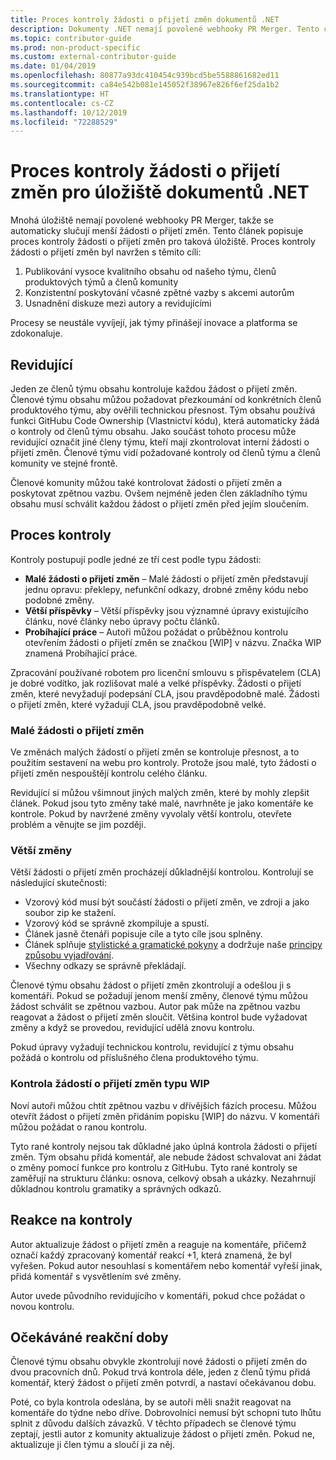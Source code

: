 ```yaml
---
title: Proces kontroly žádosti o přijetí změn dokumentů .NET
description: Dokumenty .NET nemají povolené webhooky PR Merger. Tento článek popisuje proces kontroly žádosti o přijetí změn pro taková úložiště.
ms.topic: contributor-guide
ms.prod: non-product-specific
ms.custom: external-contributor-guide
ms.date: 01/04/2019
ms.openlocfilehash: 80877a93dc410454c939bcd5be5588861682ed11
ms.sourcegitcommit: ca84e542b081e145052f38967e826f6ef25da1b2
ms.translationtype: HT
ms.contentlocale: cs-CZ
ms.lasthandoff: 10/12/2019
ms.locfileid: "72288529"
---
```

# <a name="pull-request-review-process-for-the-net-docs-repositories"></a>Proces kontroly žádosti o přijetí změn pro úložiště dokumentů .NET

Mnohá úložiště nemají povolené webhooky PR Merger, takže se automaticky slučují menší žádosti o přijetí změn. Tento článek popisuje proces kontroly žádosti o přijetí změn pro taková úložiště. Proces kontroly žádosti o přijetí změn byl navržen s těmito cíli:

1. Publikování vysoce kvalitního obsahu od našeho týmu, členů produktových týmů a členů komunity
1. Konzistentní poskytování včasné zpětné vazby s akcemi autorům
1. Usnadnění diskuze mezi autory a revidujícími

Procesy se neustále vyvíjejí, jak týmy přinášejí inovace a platforma se zdokonaluje.

## <a name="reviewers"></a>Revidující

Jeden ze členů týmu obsahu kontroluje každou žádost o přijetí změn. Členové týmu obsahu můžou požadovat přezkoumání od konkrétních členů produktového týmu, aby ověřili technickou přesnost. Tým obsahu používá funkci GitHubu Code Ownership (Vlastnictví kódu), která automaticky žádá o kontroly od členů týmu obsahu. Jako součást tohoto procesu může revidující označit jiné členy týmu, kteří mají zkontrolovat interní žádosti o přijetí změn. Členové týmu vidí požadované kontroly od členů týmu a členů komunity ve stejné frontě.

Členové komunity můžou také kontrolovat žádosti o přijetí změn a poskytovat zpětnou vazbu. Ovšem nejméně jeden člen základního týmu obsahu musí schválit každou žádost o přijetí změn před jejím sloučením.

## <a name="review-process"></a>Proces kontroly

Kontroly postupují podle jedné ze tří cest podle typu žádosti:

- **Malé žádosti o přijetí změn** – Malé žádosti o přijetí změn představují jednu opravu: překlepy, nefunkční odkazy, drobné změny kódu nebo podobné změny.
- **Větší příspěvky** – Větší příspěvky jsou významné úpravy existujícího článku, nové články nebo úpravy počtu článků.
- **Probíhající práce** – Autoři můžou požádat o průběžnou kontrolu otevřením žádosti o přijetí změn se značkou [WIP] v názvu. Značka WIP znamená Probíhající práce. 

Zpracování používané robotem pro licenční smlouvu s přispěvatelem (CLA) je dobré vodítko, jak rozlišovat malé a velké příspěvky. Žádosti o přijetí změn, které nevyžadují podepsání CLA, jsou pravděpodobně malé. Žádosti o přijetí změn, které vyžadují CLA, jsou pravděpodobně velké.

### <a name="small-prs"></a>Malé žádosti o přijetí změn

Ve změnách malých žádostí o přijetí změn se kontroluje přesnost, a to použitím sestavení na webu pro kontroly. Protože jsou malé, tyto žádosti o přijetí změn nespouštějí kontrolu celého článku. 

Revidující si můžou všimnout jiných malých změn, které by mohly zlepšit článek. Pokud jsou tyto změny také malé, navrhněte je jako komentáře ke kontrole. Pokud by navržené změny vyvolaly větší kontrolu, otevřete problém a věnujte se jim později. 

### <a name="larger-changes"></a>Větší změny

Větší žádosti o přijetí změn procházejí důkladnější kontrolou. Kontrolují se následující skutečnosti:

- Vzorový kód musí být součástí žádosti o přijetí změn, ve zdroji a jako soubor zip ke stažení.
- Vzorový kód se správně zkompiluje a spustí.
- Článek jasně čtenáři popisuje cíle a tyto cíle jsou splněny.
- Článek splňuje [stylistické a gramatické pokyny](dotnet-style-guide.md) a dodržuje naše [principy způsobu vyjadřování](dotnet-voice-tone.md).
- Všechny odkazy se správně překládají.

Členové týmu obsahu žádost o přijetí změn zkontrolují a odešlou ji s komentáři. Pokud se požadují jenom menší změny, členové týmu můžou žádost schválit se zpětnou vazbou. Autor pak může na zpětnou vazbu reagovat a žádost o přijetí změn sloučit. Většina kontrol bude vyžadovat změny a když se provedou, revidující udělá znovu kontrolu.

Pokud úpravy vyžadují technickou kontrolu, revidující z týmu obsahu požádá o kontrolu od příslušného člena produktového týmu.

### <a name="review-wip-pull-requests"></a>Kontrola žádostí o přijetí změn typu WIP

Noví autoři můžou chtít zpětnou vazbu v dřívějších fázích procesu. Můžou otevřít žádost o přijetí změn přidáním popisku [WIP] do názvu. V komentáři můžou požádat o ranou kontrolu.

Tyto rané kontroly nejsou tak důkladné jako úplná kontrola žádosti o přijetí změn. Tým obsahu přidá komentář, ale nebude žádost schvalovat ani žádat o změny pomocí funkce pro kontrolu z GitHubu. Tyto rané kontroly se zaměřují na strukturu článku: osnova, celkový obsah a ukázky. Nezahrnují důkladnou kontrolu gramatiky a správných odkazů.

## <a name="respond-to-reviews"></a>Reakce na kontroly

Autor aktualizuje žádost o přijetí změn a reaguje na komentáře, přičemž označí každý zpracovaný komentář reakcí +1, která znamená, že byl vyřešen. Pokud autor nesouhlasí s komentářem nebo komentář vyřeší jinak, přidá komentář s vysvětlením své změny.

Autor uvede původního revidujícího v komentáři, pokud chce požádat o novou kontrolu. 

## <a name="response-time-expectations"></a>Očekáváné reakční doby

Členové týmu obsahu obvykle zkontrolují nové žádosti o přijetí změn do dvou pracovních dnů. Pokud trvá kontrola déle, jeden z členů týmu přidá komentář, který žádost o přijetí změn potvrdí, a nastaví očekávanou dobu.

Poté, co byla kontrola odeslána, by se autoři měli snažit reagovat na komentáře do týdne nebo dříve. Dobrovolníci nemusí být schopni tuto lhůtu splnit z důvodu dalších závazků. V těchto případech se členové týmu zeptají, jestli autor z komunity aktualizuje žádost o přijetí změn. Pokud ne, aktualizuje ji člen týmu a sloučí ji za něj.
